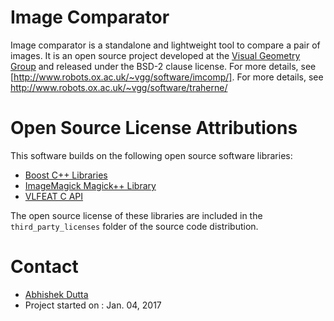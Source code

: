 # Image Comparator

Image comparator is a standalone and lightweight tool to compare a pair of images. 
It is an open source project developed at the [Visual Geometry Group](http://www.robots.ox.ac.uk/~vgg/) and 
released under the BSD-2 clause license. For more details, see [http://www.robots.ox.ac.uk/~vgg/software/imcomp/].
For more details, see http://www.robots.ox.ac.uk/~vgg/software/traherne/

# Open Source License Attributions
This software builds on the following open source software libraries:
 * [Boost C++ Libraries](http://www.boost.org/)
 * [ImageMagick Magick++ Library](https://www.imagemagick.org/script/magick++.php)
 * [VLFEAT C API](http://www.vlfeat.org/)

The open source license of these libraries are included in the 
`third_party_licenses` folder of the source code distribution.

# Contact
  * [Abhishek Dutta](adutta@robots.ox.ac.uk)
  * Project started on : Jan. 04, 2017
